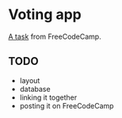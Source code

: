 # Voting app #

[A task](http://freecodecamp.com/challenges/basejumps-build-a-voting-app) from FreeCodeCamp.

## TODO ##
* layout
* database
* linking it together
* posting it on FreeCodeCamp